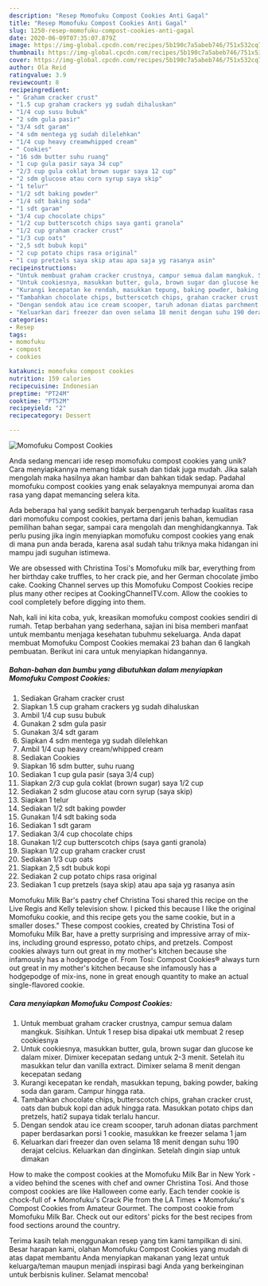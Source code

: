 ```yaml
---
description: "Resep Momofuku Compost Cookies Anti Gagal"
title: "Resep Momofuku Compost Cookies Anti Gagal"
slug: 1250-resep-momofuku-compost-cookies-anti-gagal
date: 2020-06-09T07:35:07.879Z
image: https://img-global.cpcdn.com/recipes/5b190c7a5abeb746/751x532cq70/momofuku-compost-cookies-foto-resep-utama.jpg
thumbnail: https://img-global.cpcdn.com/recipes/5b190c7a5abeb746/751x532cq70/momofuku-compost-cookies-foto-resep-utama.jpg
cover: https://img-global.cpcdn.com/recipes/5b190c7a5abeb746/751x532cq70/momofuku-compost-cookies-foto-resep-utama.jpg
author: Ola Reid
ratingvalue: 3.9
reviewcount: 8
recipeingredient:
- " Graham cracker crust"
- "1.5 cup graham crackers yg sudah dihaluskan"
- "1/4 cup susu bubuk"
- "2 sdm gula pasir"
- "3/4 sdt garam"
- "4 sdm mentega yg sudah dilelehkan"
- "1/4 cup heavy creamwhipped cream"
- " Cookies"
- "16 sdm butter suhu ruang"
- "1 cup gula pasir saya 34 cup"
- "2/3 cup gula coklat brown sugar saya 12 cup"
- "2 sdm glucose atau corn syrup saya skip"
- "1 telur"
- "1/2 sdt baking powder"
- "1/4 sdt baking soda"
- "1 sdt garam"
- "3/4 cup chocolate chips"
- "1/2 cup butterscotch chips saya ganti granola"
- "1/2 cup graham cracker crust"
- "1/3 cup oats"
- "2,5 sdt bubuk kopi"
- "2 cup potato chips rasa original"
- "1 cup pretzels saya skip atau apa saja yg rasanya asin"
recipeinstructions:
- "Untuk membuat graham cracker crustnya, campur semua dalam mangkuk. Sisihkan. Untuk 1 resep bisa dipakai utk membuat 2 resep cookiesnya"
- "Untuk cookiesnya, masukkan butter, gula, brown sugar dan glucose ke dalam mixer. Dimixer kecepatan sedang untuk 2-3 menit. Setelah itu masukkan telur dan vanilla extract. Dimixer selama 8 menit dengan kecepatan sedang"
- "Kurangi kecepatan ke rendah, masukkan tepung, baking powder, baking soda dan garam. Campur hingga rata."
- "Tambahkan chocolate chips, butterscotch chips, grahan cracker crust, oats dan bubuk kopi dan aduk hingga rata. Masukkan potato chips dan pretzels, hati2 supaya tidak terlalu hancur."
- "Dengan sendok atau ice cream scooper, taruh adonan diatas parchment paper berdasarkan porsi 1 cookie, masukkan ke freezer selama 1 jam"
- "Keluarkan dari freezer dan oven selama 18 menit dengan suhu 190 derajat celcius. Keluarkan dan dinginkan. Setelah dingin siap untuk dimakan"
categories:
- Resep
tags:
- momofuku
- compost
- cookies

katakunci: momofuku compost cookies 
nutrition: 159 calories
recipecuisine: Indonesian
preptime: "PT24M"
cooktime: "PT52M"
recipeyield: "2"
recipecategory: Dessert

---
```



![Momofuku Compost Cookies](https://img-global.cpcdn.com/recipes/5b190c7a5abeb746/751x532cq70/momofuku-compost-cookies-foto-resep-utama.jpg)

Anda sedang mencari ide resep momofuku compost cookies yang unik? Cara menyiapkannya memang tidak susah dan tidak juga mudah. Jika salah mengolah maka hasilnya akan hambar dan bahkan tidak sedap. Padahal momofuku compost cookies yang enak selayaknya mempunyai aroma dan rasa yang dapat memancing selera kita.

Ada beberapa hal yang sedikit banyak berpengaruh terhadap kualitas rasa dari momofuku compost cookies, pertama dari jenis bahan, kemudian pemilihan bahan segar, sampai cara mengolah dan menghidangkannya. Tak perlu pusing jika ingin menyiapkan momofuku compost cookies yang enak di mana pun anda berada, karena asal sudah tahu triknya maka hidangan ini mampu jadi suguhan istimewa.

We are obsessed with Christina Tosi&#39;s Momofuku milk bar, everything from her birthday cake truffles, to her crack pie, and her German chocolate jimbo cake. Cooking Channel serves up this Momofuku Compost Cookies recipe plus many other recipes at CookingChannelTV.com. Allow the cookies to cool completely before digging into them.


Nah, kali ini kita coba, yuk, kreasikan momofuku compost cookies sendiri di rumah. Tetap berbahan yang sederhana, sajian ini bisa memberi manfaat untuk membantu menjaga kesehatan tubuhmu sekeluarga. Anda dapat membuat Momofuku Compost Cookies memakai 23 bahan dan 6 langkah pembuatan. Berikut ini cara untuk menyiapkan hidangannya.

<!--inarticleads1-->

##### Bahan-bahan dan bumbu yang dibutuhkan dalam menyiapkan Momofuku Compost Cookies:

1. Sediakan  Graham cracker crust
1. Siapkan 1.5 cup graham crackers yg sudah dihaluskan
1. Ambil 1/4 cup susu bubuk
1. Gunakan 2 sdm gula pasir
1. Gunakan 3/4 sdt garam
1. Siapkan 4 sdm mentega yg sudah dilelehkan
1. Ambil 1/4 cup heavy cream/whipped cream
1. Sediakan  Cookies
1. Siapkan 16 sdm butter, suhu ruang
1. Sediakan 1 cup gula pasir (saya 3/4 cup)
1. Siapkan 2/3 cup gula coklat (brown sugar) saya 1/2 cup
1. Sediakan 2 sdm glucose atau corn syrup (saya skip)
1. Siapkan 1 telur
1. Sediakan 1/2 sdt baking powder
1. Gunakan 1/4 sdt baking soda
1. Sediakan 1 sdt garam
1. Sediakan 3/4 cup chocolate chips
1. Gunakan 1/2 cup butterscotch chips (saya ganti granola)
1. Siapkan 1/2 cup graham cracker crust
1. Sediakan 1/3 cup oats
1. Siapkan 2,5 sdt bubuk kopi
1. Sediakan 2 cup potato chips rasa original
1. Sediakan 1 cup pretzels (saya skip) atau apa saja yg rasanya asin


Momofuku Milk Bar&#39;s pastry chef Christina Tosi shared this recipe on the Live Regis and Kelly television show. I picked this because I like the original Momofuku cookie, and this recipe gets you the same cookie, but in a smaller doses.&#34; These compost cookies, created by Christina Tosi of Momofuku Milk Bar, have a pretty surprising and impressive array of mix-ins, including ground espresso, potato chips, and pretzels. Compost cookies always turn out great in my mother&#39;s kitchen because she infamously has a hodgepodge of. From Tosi: Compost Cookies® always turn out great in my mother&#39;s kitchen because she infamously has a hodgepodge of mix-ins, none in great enough quantity to make an actual single-flavored cookie. 

<!--inarticleads2-->

##### Cara menyiapkan Momofuku Compost Cookies:

1. Untuk membuat graham cracker crustnya, campur semua dalam mangkuk. Sisihkan. Untuk 1 resep bisa dipakai utk membuat 2 resep cookiesnya
1. Untuk cookiesnya, masukkan butter, gula, brown sugar dan glucose ke dalam mixer. Dimixer kecepatan sedang untuk 2-3 menit. Setelah itu masukkan telur dan vanilla extract. Dimixer selama 8 menit dengan kecepatan sedang
1. Kurangi kecepatan ke rendah, masukkan tepung, baking powder, baking soda dan garam. Campur hingga rata.
1. Tambahkan chocolate chips, butterscotch chips, grahan cracker crust, oats dan bubuk kopi dan aduk hingga rata. Masukkan potato chips dan pretzels, hati2 supaya tidak terlalu hancur.
1. Dengan sendok atau ice cream scooper, taruh adonan diatas parchment paper berdasarkan porsi 1 cookie, masukkan ke freezer selama 1 jam
1. Keluarkan dari freezer dan oven selama 18 menit dengan suhu 190 derajat celcius. Keluarkan dan dinginkan. Setelah dingin siap untuk dimakan


How to make the compost cookies at the Momofuku Milk Bar in New York - a video behind the scenes with chef and owner Christina Tosi. And those compost cookies are like Halloween come early. Each tender cookie is chock-full of • Momofuku&#39;s Crack Pie from the LA Times • Momofuku&#39;s Compost Cookies from Amateur Gourmet. The compost cookie from Momofuku Milk Bar. Check out our editors&#39; picks for the best recipes from food sections around the country. 

Terima kasih telah menggunakan resep yang tim kami tampilkan di sini. Besar harapan kami, olahan Momofuku Compost Cookies yang mudah di atas dapat membantu Anda menyiapkan makanan yang lezat untuk keluarga/teman maupun menjadi inspirasi bagi Anda yang berkeinginan untuk berbisnis kuliner. Selamat mencoba!
